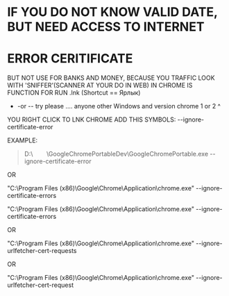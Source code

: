 # IF YOU DO NOT KNOW VALID DATE, BUT NEED ACCESS TO INTERNET
# ERROR CERITIFICATE
BUT NOT USE FOR BANKS AND MONEY, BECAUSE YOU TRAFFIC LOOK WITH 'SNIFFER'(SCANNER AT YOUR DO IN WEB)
IN CHROME IS FUNCTION FOR RUN .lnk (Shortcut == Ярлык)
 
- -or -- try please .... anyone other Windows and version chrome
1  or 2 ^



YOU RIGHT CLICK TO LNK CHROME ADD THIS SYMBOLS: --ignore-certificate-error

EXAMPLE:

> D:\        \GoogleChromePortableDev\GoogleChromePortable.exe --ignore-certificate-error



OR

"C:\Program Files (x86)\Google\Chrome\Application\chrome.exe" --ignore-certificate-errors


"C:\Program Files (x86)\Google\Chrome\Application\chrome.exe" --ignore-certificate-errors

OR

"C:\Program Files (x86)\Google\Chrome\Application\chrome.exe" --ignore-urlfetcher-cert-requests



OR

"C:\Program Files (x86)\Google\Chrome\Application\chrome.exe" --ignore-urlfetcher-cert-request
